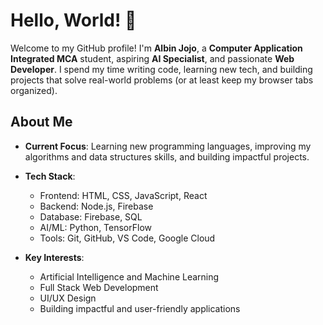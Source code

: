 # Hello, World! 👋

Welcome to my GitHub profile! I'm **Albin Jojo**, a **Computer Application Integrated MCA** student, aspiring **AI Specialist**, and passionate **Web Developer**. I spend my time writing code, learning new tech, and building projects that solve real-world problems (or at least keep my browser tabs organized).

## About Me

- **Current Focus**: Learning new programming languages, improving my algorithms and data structures skills, and building impactful projects.
- **Tech Stack**:  
  - Frontend: HTML, CSS, JavaScript, React  
  - Backend: Node.js, Firebase  
  - Database: Firebase, SQL  
  - AI/ML: Python, TensorFlow  
  - Tools: Git, GitHub, VS Code, Google Cloud
  
- **Key Interests**:  
  - Artificial Intelligence and Machine Learning  
  - Full Stack Web Development  
  - UI/UX Design  
  - Building impactful and user-friendly applications
